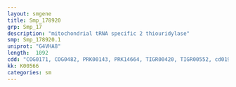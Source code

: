 ```yaml
---
layout: smgene
title: Smp_178920
grp: Smp_17
description: "mitochondrial tRNA specific 2 thiouridylase"
smp: Smp_178920.1
uniprot: "G4VHA8"
length:  1092
cdd: "COG0171, COG0482, PRK00143, PRK14664, TIGR00420, TIGR00552, cd01998, cl00292, pfam02540, pfam03054"
kk: K00566
categories: sm
---
```

